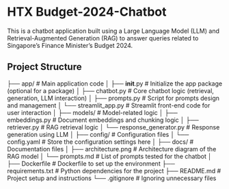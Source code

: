 # HTX Budget-2024-Chatbot

This is a chatbot application built using a Large Language Model (LLM) and Retrieval-Augmented Generation (RAG) to answer queries related to Singapore’s Finance Minister’s Budget 2024.

## Project Structure

├── app/                    # Main application code
│   ├── __init__.py         # Initialize the app package (optional for a package)
│   ├── chatbot.py          # Core chatbot logic (retrieval, generation, LLM interaction)
│   ├── prompts.py          # Script for prompts design and management
│   └── streamlit_app.py    # Streamlit front-end code for user interaction
│
├── models/                 # Model-related logic
│   ├── embeddings.py       # Document embeddings and chunking logic
│   ├── retriever.py        # RAG retrieval logic
│   └── response_generator.py # Response generation using LLM
│
├── config/                 # Configuration files
│   └── config.yaml         # Store the configuration settings here
│
├── docs/                   # Documentation files
│   ├── architecture.png    # Architecture diagram of the RAG model
│   └── prompts.md          # List of prompts tested for the chatbot
│
├── Dockerfile              # Dockerfile to set up the environment
├── requirements.txt        # Python dependencies for the project
├── README.md               # Project setup and instructions
└── .gitignore              # Ignoring unnecessary files
